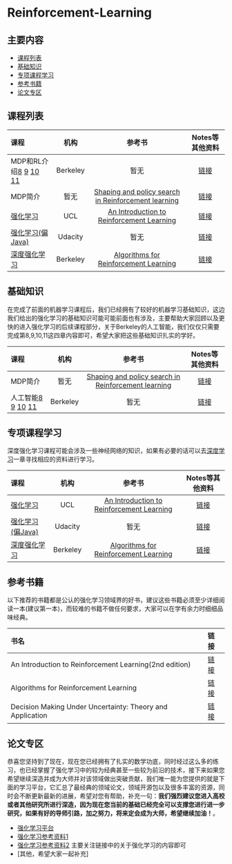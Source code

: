 # Reinforcement-Learning

## 主要内容
   
- [课程列表](#curriculum)
- [基础知识](#basic_knowledge)
- [专项课程学习](#special_course_learning)
- [参考书籍](#reference_booklists)
- [论文专区](#papers_reading)

## 课程列表

课程 | 机构 | 参考书 | Notes等其他资料
:-- | :--: | :--: | :--:
MDP和RL介绍[8](https://www.youtube.com/watch?v=i0o-ui1N35U) [9](https://www.youtube.com/watch?v=Csiiv6WGzKM) [10](https://www.youtube.com/watch?v=ifma8G7LegE) [11](https://www.youtube.com/watch?v=Si1_YTw960c) | Berkeley | 暂无 | [链接](http://ai.berkeley.edu/course_schedule.html)
MDP简介 | 暂无 | [Shaping and policy search in Reinforcement learning](http://101.96.10.63/rll.berkeley.edu/deeprlcourse/docs/ng-thesis.pdf) | [链接](http://101.96.10.63/rll.berkeley.edu/deeprlcourse/docs/ng-thesis.pdf)
[强化学习](https://www.youtube.com/watch?v=2pWv7GOvuf0)| UCL | [An Introduction to Reinforcement Learning](http://webdocs.cs.ualberta.ca/∼sutton/book/the-book.html) | [链接](http://www0.cs.ucl.ac.uk/staff/d.silver/web/Teaching.html)
[强化学习(偏Java)](https://classroom.udacity.com/courses/ud820/lessons/684808907/concepts/6512308530923) | Udacity | 暂无 | [链接](https://cn.udacity.com/course/reinforcement-learning--ud600)
[深度强化学习](http://rll.berkeley.edu/deeprlcourse/) | Berkeley | [Algorithms for Reinforcement Learning](https://sites.ualberta.ca/~szepesva/RLBook.html) | [链接](http://rll.berkeley.edu/deeprlcourse/)

## 基础知识
在完成了前面的机器学习课程后，我们已经拥有了较好的机器学习基础知识，这边我们给出的强化学习的基础知识可能可能前面也有涉及，主要帮助大家回顾以及更快的进入强化学习的后续课程部分，关于Berkeley的人工智能，我们仅仅只需要完成第8,9,10,11这四章内容即可，希望大家把这些基础知识扎实的学好。

课程 | 机构 | 参考书 | Notes等其他资料
:-- | :--: | :--: | :--:
MDP简介 | 暂无 | [Shaping and policy search in Reinforcement learning](http://101.96.10.63/rll.berkeley.edu/deeprlcourse/docs/ng-thesis.pdf) | [链接](http://101.96.10.63/rll.berkeley.edu/deeprlcourse/docs/ng-thesis.pdf)
人工智能[8](https://www.youtube.com/watch?v=i0o-ui1N35U) [9](https://www.youtube.com/watch?v=Csiiv6WGzKM) [10](https://www.youtube.com/watch?v=ifma8G7LegE) [11](https://www.youtube.com/watch?v=Si1_YTw960c) | Berkeley | 暂无 | [链接](http://ai.berkeley.edu/course_schedule.html)

## 专项课程学习
深度强化学习课程可能会涉及一些神经网络的知识，如果有必要的话可以去[深度学习](https://github.com/dayeren/Deep-Learning)一章寻找相应的资料进行学习。

课程 | 机构 | 参考书 | Notes等其他资料 
:-- | :--: | :--: | :--: 
[强化学习](https://www.youtube.com/watch?v=2pWv7GOvuf0)| UCL | [An Introduction to Reinforcement Learning](http://webdocs.cs.ualberta.ca/∼sutton/book/the-book.html) | [链接](http://www0.cs.ucl.ac.uk/staff/d.silver/web/Teaching.html)
[强化学习(偏Java)](https://classroom.udacity.com/courses/ud820/lessons/684808907/concepts/6512308530923) | Udacity | 暂无 | [链接](https://cn.udacity.com/course/reinforcement-learning--ud600)
[深度强化学习](http://rll.berkeley.edu/deeprlcourse/) | Berkeley | [Algorithms for Reinforcement Learning](https://sites.ualberta.ca/~szepesva/RLBook.html) | [链接](http://rll.berkeley.edu/deeprlcourse/)

## 参考书籍
   以下推荐的书籍都是公认的强化学习领域界的好书，建议这些书籍必须至少详细阅读一本(建议第一本)，而较难的书籍不做任何要求，大家可以在学有余力时细细品味经典。

书名 | 链接
:-- |:-- 
An Introduction to Reinforcement Learning(2nd edition) | [链接](http://files.meetup.com/20345340/Sutton2016_bookdraft2016sep.pdf) 
Algorithms for Reinforcement Learning| [链接](https://sites.ualberta.ca/~szepesva/RLBook.html)
Decision Making Under Uncertainty: Theory and Application| [链接](https://www.amazon.com/Decision-Making-Under-Uncertainty-Application/dp/0262029251/ref=sr_1_1?ie=UTF8&qid=1441126550&sr=8-1&keywords=kochenderfer&pebp=1441126551594&perid=1Y6RG2EGRD26659CJHH9)

## 论文专区
  恭喜您坚持到了现在，现在您已经拥有了扎实的数学功底，同时经过这么多的练习，也已经掌握了强化学习中的较为经典甚至一些较为前沿的技术，接下来如果您希望继续深造并成为大师并对该领域做出突破贡献，我们唯一能为您提供的就是下面的学习平台，它汇总了最经典的领域论文，领域开源包以及很多丰富的资源，同时会不断更新最新的进展，希望对您有帮助，补充一句：**我们强烈建议您进入高校或者其他研究所进行深造，因为现在您当前的基础已经完全可以支撑您进行进一步研究，如果有好的导师引路，加之努力，将来定会成为大师，希望继续加油！**。

- [强化学习平台](https://github.com/aikorea/awesome-rl#lectures)
- [强化学习参考资料1](https://handong1587.github.io/deep_learning/2015/10/09/reinforcement-learning.html)
- [强化学习参考资料2](https://github.com/memo/ai-resources) 主要关注链接中的关于强化学习的内容即可
- [其他，希望大家一起补充]



